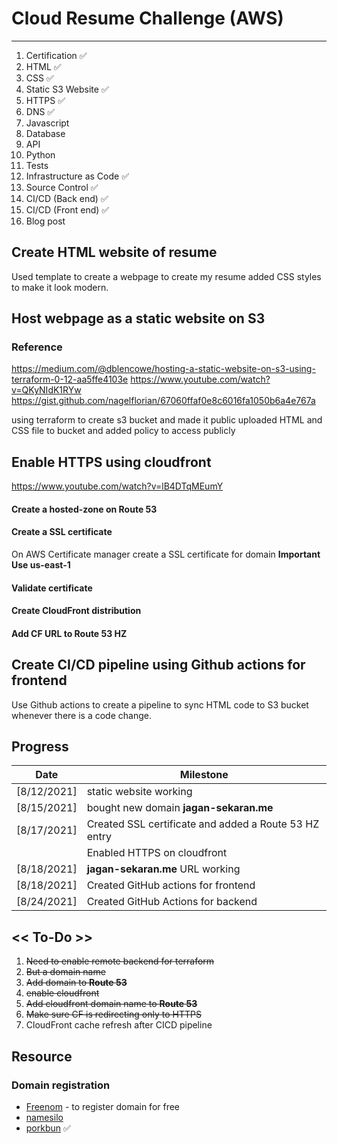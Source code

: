 # Cloud Resume Challenge (AWS)

---
1. Certification ✅ 
2. HTML ✅
3. CSS ✅
4. Static S3 Website ✅
5. HTTPS ✅
6. DNS ✅
7. Javascript
8. Database
9. API
10. Python
11. Tests
12. Infrastructure as Code ✅
13. Source Control ✅
14. CI/CD (Back end) ✅
15. CI/CD (Front end) ✅
16. Blog post
    
## Create HTML website of resume

Used template to create a webpage to create my resume added CSS styles to make it look modern.

## Host webpage as a static website on S3

### Reference
https://medium.com/@dblencowe/hosting-a-static-website-on-s3-using-terraform-0-12-aa5ffe4103e
https://www.youtube.com/watch?v=QKyNIdK1RYw
https://gist.github.com/nagelflorian/67060ffaf0e8c6016fa1050b6a4e767a

using terraform to create s3 bucket and made it public 
uploaded HTML and CSS file to bucket and added policy to access publicly 

## Enable HTTPS using cloudfront
https://www.youtube.com/watch?v=lB4DTqMEumY

#### Create a hosted-zone on Route 53
#### Create a SSL certificate
On AWS Certificate manager create a SSL certificate for domain
**Important Use us-east-1**
#### Validate certificate
#### Create CloudFront distribution 
#### Add CF URL to Route 53 HZ 

## Create CI/CD pipeline using Github actions for frontend
Use Github actions to create a pipeline to sync HTML code to S3 bucket whenever there is a code change.


## Progress
| Date | Milestone |
| --- | --- |
| [8/12/2021] | static website working |
| [8/15/2021] | bought new domain **jagan-sekaran.me** |
| [8/17/2021] | Created SSL certificate and added a Route 53 HZ entry |
|   | Enabled HTTPS on cloudfront |
| [8/18/2021] | **jagan-sekaran.me** URL working |
| [8/18/2021] | Created GitHub actions for frontend |
| [8/24/2021] | Created GitHub Actions for backend |

## << To-Do >>

1. ~~Need to enable remote backend for terraform~~
2. ~~But a domain name~~ 
3. ~~Add domain to **Route 53**~~
4. ~~enable cloudfront~~
5. ~~Add cloudfront domain name to **Route 53**~~
6. ~~Make sure CF is redirecting only to HTTPS~~ 
7. CloudFront cache refresh after CICD pipeline


## Resource 

### Domain registration
- [Freenom](www.freenom.com) - to register domain for free
- [namesilo](https://www.namesilo.com)
- [porkbun](https://porkbun.com) ✅